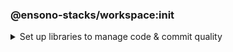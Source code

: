 <!-- markdownlint-disable MD041 -->
### @ensono-stacks/workspace:init

<details>
<summary>Set up libraries to manage code & commit quality</summary>
Set up libraries to manage code & commit quality, keeping projects consistent and will generally be useful in any workspace.

Allows you to choose your recommended 3rd party provider options.

## Prerequisites

To scaffold your workspace with infrastructure there is a dependency on the `stacks` field within `nx.json`.
If you have already run the Stacks CLI these fields will be automatically populated. Alternatively, if you created your workspace with `create-stacks-workspace`, these fields will have been populated if you passed in the relevant CLI arguments.
If you are Stackifying an existing Nx workspace, this must be added manually - an example `stacks` field can be seen here:

```json
{
  "stacks": {
    "business": {
      "company": "Ensono",
      "domain": "stacks",
      "component": "nx"
    },
    "domain": {
      "internal": "test.com",
      "external": "test.dev"
    },
    "cloud": {
      "platform": "azure",
      "region": "euw"
    },
    "pipeline": "azdo",
    "terraform": {
      "group": "terraform-group",
      "storage": "terraform-storage",
      "container": "terraform-container"
    },
    "vcs": {
      "type": "github",
      "url": "remote.git"
    }
  }
}
```

## Usage

Initialise your NX workspace with stacks with the following command:

```bash
nx g @ensono-stacks/workspace:init
```

### Command line arguments

Interactive options can instead be passed via the command line:

| Option           | Description                    | Type    | Accepted Values | Default |
|------------------|--------------------------------|---------|-----------------|---------|
| --husky          | Install & configure husky      | boolean | [true, false]   | true    |
| --commitizen     | Install & configure commitizen | boolean | [true, false]   | true    |
| --eslint         | Install & configure eslint     | boolean | [true, false]   | true    | 
| --pipelineRunner | Which pipeline runner to use   | enum    | [taskctl, none] | taskctl | 

### Generator Output

Files updated: package.json

Files created:

```cs
├── workspace root
│   ├── .husky
│   ├── ├── commit-msg
│   ├── ├── pre-commit
│   ├── ├── prepare-commit-msg
│   ├── .eslintrc.json
│   ├── commitlint.config.js
│   ├── tsconfig.base.json
```

If `--pipelineRunner=taskctl` is passed, the generator will also create a `build` directory:

```cs
├── workspace root
│   ├── build
│   ├── ├── azDevOps
│   ├── ├── ├── azuredevops-runner.yaml - Azure Devops pipeline definition. Consumes `stages` and `vars` files in this directory
│   ├── ├── ├── azuredevops-stages.yaml - Azure Devops pipeline stages
│   ├── ├── ├── azuredevops-vars.yaml - Azure Devops variable definitions required by the pipeline
│   ├── ├── taskctl
│   ├── ├── ├── contexts.yaml - Context definitions for taskctl
│   ├── ├── ├── tasks.yaml - Task definitions for taskctl to be consumed by the pipeline
```

This sets up a CI/CD pipeline to provide a smooth collaborative workflow.

Currently supported pipeline tools are [Azure Devops](https://azure.microsoft.com/en-gb/products/devops/) and [taskctl](https://github.com/taskctl/taskctl).

:::caution

The `build` files will only be generated if required project values have been collected from the [Stacks CLI](../nx_monorepo.md#option-1-stacks-cli) or through the [@ensono-stacks/create-stacks-workspace](../nx_monorepo.md#option-2-create-stacks-workspace-generator) plugin. 

:::

#### Commit management

Keeping commits well-structured and clear is key to enabling collaboration on a project. This generator initialises three tools to empower consistent commits:

- [Commitizen](https://www.npmjs.com/package/commitizen) - Interactive tool that helps to build constructive messages on commit. The generator adds commitizen config to the package.json:

```json title="Commitizen config"
"config": {
    "commitizen": {
        "path": "@commitlint/cz-commit-lint"
    }
  }
```  

- [Commitlint](https://commitlint.js.org/) - Standardised commit message format to make reading commit history easy. The generator installs Commitlint and uses it for commitizen config.
- [Husky](https://typicode.github.io/husky/#/) - Git hook management tool. The generator adds a `prepare` script to ensure husky is always installed:

```json title="Husky install script"
"scripts": {
    "prepare": "husky install"
  },
```  

It also adds commitizen to the git `prepare-commit-msg` script, and Commitlint to the `commit-msg`. This means that you can simply run `git commit` and get the benefits of both tools.

#### Code quality management

Stacks projects use ESLint and Typescript to help maintain code quality. Using the same config in every Stacks project ensures consistency and allows developers to more easily onboard onto new projects.

This generator creates config files for both Typescript and ESLint and installs the relevant dependencies.


</details>
